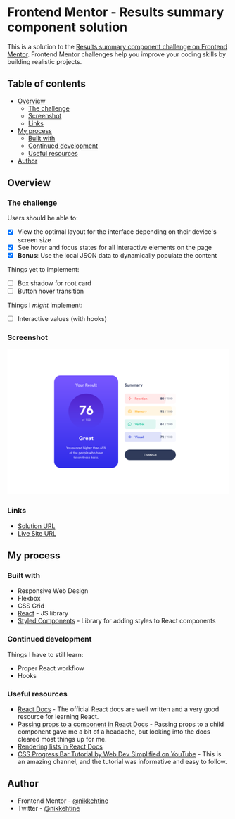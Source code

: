 # Frontend Mentor - Results summary component solution

This is a solution to the [Results summary component challenge on Frontend Mentor](https://www.frontendmentor.io/challenges/results-summary-component-CE_K6s0maV). Frontend Mentor challenges help you improve your coding skills by building realistic projects.

## Table of contents

-   [Overview](#overview)
    -   [The challenge](#the-challenge)
    -   [Screenshot](#screenshot)
    -   [Links](#links)
-   [My process](#my-process)
    -   [Built with](#built-with)
    -   [Continued development](#continued-development)
    -   [Useful resources](#useful-resources)
-   [Author](#author)

## Overview

### The challenge

Users should be able to:

-   [x] View the optimal layout for the interface depending on their device's screen size
-   [x] See hover and focus states for all interactive elements on the page
-   [x] **Bonus**: Use the local JSON data to dynamically populate the content

Things yet to implement:

-   [ ] Box shadow for root card
-   [ ] Button hover transition

Things I _might_ implement:

-   [ ] Interactive values (with hooks)

### Screenshot

![Screenshot of the completed page](./screenshot.png)

### Links

-   [Solution URL](https://www.frontendmentor.io/solutions/results-summary-component-with-progress-bars-and-automatic-values-YLcY0oQhEw)
-   [Live Site URL](https://nikkehtine-fm.github.io/results-summary-component/)

## My process

### Built with

-   Responsive Web Design
-   Flexbox
-   CSS Grid
-   [React](https://react.dev/) - JS library
-   [Styled Components](https://styled-components.com/) - Library for adding styles to React components

### Continued development

Things I have to still learn:

-   Proper React workflow
-   Hooks

### Useful resources

-   [React Docs](https://react.dev/learn/passing-props-to-a-component) - The official React docs are well written and a very good resource for learning React.
-   [Passing props to a component in React Docs](https://react.dev/learn/passing-props-to-a-component) - Passing props to a child component gave me a bit of a headache, but looking into the docs cleared most things up for me.
-   [Rendering lists in React Docs](https://react.dev/learn/rendering-lists)
-   [CSS Progress Bar Tutorial by Web Dev Simplified on YouTube](https://www.youtube.com/watch?v=basf1lH1H-E) - This is an amazing channel, and the tutorial was informative and easy to follow.

## Author

-   Frontend Mentor - [@nikkehtine](https://www.frontendmentor.io/profile/nikkehtine)
-   Twitter - [@nikkehtine](https://twitter.com/nikkehtine)
